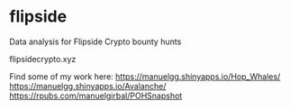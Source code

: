 # flipside
Data analysis for Flipside Crypto bounty hunts

flipsidecrypto.xyz 

Find some of my work here:
https://manuelgg.shinyapps.io/Hop_Whales/
https://manuelgg.shinyapps.io/Avalanche/
https://rpubs.com/manuelgirbal/POHSnapshot